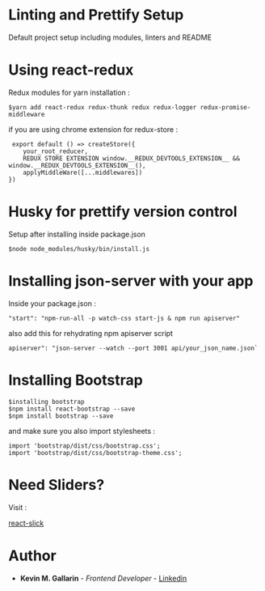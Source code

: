 # Linting and Prettify Setup

Default project setup including modules, linters and README


# Using react-redux

Redux modules for yarn installation :

```
$yarn add react-redux redux-thunk redux redux-logger redux-promise-middleware
```

if you are using chrome extension for redux-store :

```
 export default () => createStore({
    your_root_reducer,
    REDUX STORE EXTENSION window.__REDUX_DEVTOOLS_EXTENSION__ && window.__REDUX_DEVTOOLS_EXTENSION__(),
    applyMiddleWare([...middlewares])
})
```

# Husky for prettify version control 

Setup after installing inside package.json

```
$node node_modules/husky/bin/install.js
```


# Installing json-server with your app

Inside your package.json :

```
"start": "npm-run-all -p watch-css start-js & npm run apiserver"
```


also add this for rehydrating npm apiserver script

```
apiserver": "json-server --watch --port 3001 api/your_json_name.json`
```


# Installing Bootstrap

```
$installing bootstrap
$npm install react-bootstrap --save
$npm install bootstrap --save
```

and make sure you also import stylesheets :

```
import 'bootstrap/dist/css/bootstrap.css';
import 'bootstrap/dist/css/bootstrap-theme.css';
```

# Need Sliders?

Visit :

[react-slick](https://github.com/akiran/react-slick)

# Author

* **Kevin M. Gallarin** - *Frontend Developer* - [Linkedin](https://www.linkedin.com/in/kmgallarin/)